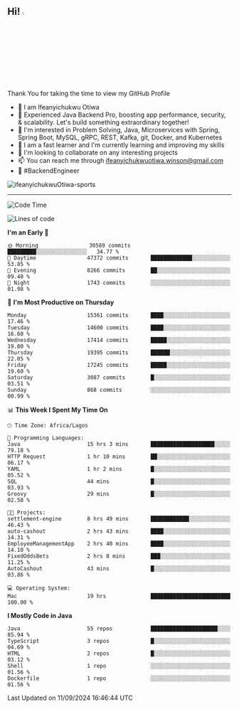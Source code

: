 <!-- BLOG-POST-LIST:START --><!-- BLOG-POST-LIST:END -->

## Hi! <img src="https://media.giphy.com/media/hvRJCLFzcasrR4ia7z/giphy.gif" width="4%"> 

Thank You for taking the time to view my GitHub Profile

- 👋 I am Ifeanyichukwu Otiwa
- 🚀 Experienced Java Backend Pro, boosting app performance, security, & scalability. Let's build something extraordinary together!
- 👀 I'm interested in Problem Solving, Java, Microservices with Spring, Spring Boot, MySQL, gRPC, REST, Kafka, git, Docker, and Kubernetes
- 🌱 I am a fast learner and I'm currently learning and improving my skills
- 💞️ I'm looking to collaborate on any interesting projects
- 📫 You can reach me through ifeanyichukwuotiwa.winson@gmail.com
- 🚀 #BackendEngineer

<p align="left" marginTop="10px"> <img src="https://komarev.com/ghpvc/?username=ifeanyichukwuOtiwa-sports&label=Profile%20views&color=0e75b6&style=for-the-badge" alt="ifeanyichukwuOtiwa-sports" /> </p>

***

<!--START_SECTION:waka-->
![Code Time](http://img.shields.io/badge/Code%20Time-2%2C887%20hrs%2028%20mins-blue)

![Lines of code](https://img.shields.io/badge/From%20Hello%20World%20I%27ve%20Written-21.5%20million%20lines%20of%20code-blue)

**I'm an Early 🐤** 

```text
🌞 Morning                30589 commits       █████████░░░░░░░░░░░░░░░░   34.77 % 
🌆 Daytime                47372 commits       █████████████░░░░░░░░░░░░   53.85 % 
🌃 Evening                8266 commits        ██░░░░░░░░░░░░░░░░░░░░░░░   09.40 % 
🌙 Night                  1743 commits        ░░░░░░░░░░░░░░░░░░░░░░░░░   01.98 % 
```
📅 **I'm Most Productive on Thursday** 

```text
Monday                   15361 commits       ████░░░░░░░░░░░░░░░░░░░░░   17.46 % 
Tuesday                  14600 commits       ████░░░░░░░░░░░░░░░░░░░░░   16.60 % 
Wednesday                17414 commits       █████░░░░░░░░░░░░░░░░░░░░   19.80 % 
Thursday                 19395 commits       ██████░░░░░░░░░░░░░░░░░░░   22.05 % 
Friday                   17245 commits       █████░░░░░░░░░░░░░░░░░░░░   19.60 % 
Saturday                 3087 commits        █░░░░░░░░░░░░░░░░░░░░░░░░   03.51 % 
Sunday                   868 commits         ░░░░░░░░░░░░░░░░░░░░░░░░░   00.99 % 
```


📊 **This Week I Spent My Time On** 

```text
🕑︎ Time Zone: Africa/Lagos

💬 Programming Languages: 
Java                     15 hrs 3 mins       ████████████████████░░░░░   79.18 % 
HTTP Request             1 hr 10 mins        ██░░░░░░░░░░░░░░░░░░░░░░░   06.17 % 
YAML                     1 hr 2 mins         █░░░░░░░░░░░░░░░░░░░░░░░░   05.52 % 
SQL                      44 mins             █░░░░░░░░░░░░░░░░░░░░░░░░   03.93 % 
Groovy                   29 mins             █░░░░░░░░░░░░░░░░░░░░░░░░   02.58 % 

🐱‍💻 Projects: 
settlement-engine        8 hrs 49 mins       ████████████░░░░░░░░░░░░░   46.43 % 
auto-cashout             2 hrs 43 mins       ████░░░░░░░░░░░░░░░░░░░░░   14.31 % 
EmployeeManagementApp    2 hrs 40 mins       ████░░░░░░░░░░░░░░░░░░░░░   14.10 % 
FixedOddsBets            2 hrs 8 mins        ███░░░░░░░░░░░░░░░░░░░░░░   11.25 % 
AutoCashout              43 mins             █░░░░░░░░░░░░░░░░░░░░░░░░   03.86 % 

💻 Operating System: 
Mac                      19 hrs              █████████████████████████   100.00 % 
```

**I Mostly Code in Java** 

```text
Java                     55 repos            █████████████████████░░░░   85.94 % 
TypeScript               3 repos             █░░░░░░░░░░░░░░░░░░░░░░░░   04.69 % 
HTML                     2 repos             █░░░░░░░░░░░░░░░░░░░░░░░░   03.12 % 
Shell                    1 repo              ░░░░░░░░░░░░░░░░░░░░░░░░░   01.56 % 
Dockerfile               1 repo              ░░░░░░░░░░░░░░░░░░░░░░░░░   01.56 % 
```




 Last Updated on 11/09/2024 16:46:44 UTC
<!--END_SECTION:waka-->

<!--
<p align="center">
![trophy](https://github-profile-trophy.vercel.app/?username=ifeanyichukwuOtiwa-sports&theme=onedark) (https://github.com/ryo-ma/github-profile-trophy)
</p>
-->

<!---
ifeanyi-otiwa/ifeanyi-otiwa is a ✨ special ✨ repository because its `README.md` (this file) appears on your GitHub profile.
You can click the Preview link to take a look at your changes.
--->
